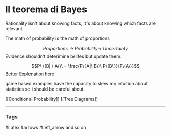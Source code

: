 # Il teorema di Bayes
Rationality isn't about knowing facts, it's about knowing which facts are relevant.

The math of probability is the math of proportions 

$$Proportions \rightarrow Probability \rightarrow \ Uncertainty $$
Evidence shouldn't deterimine belifes but update them. 

$$P\ \{B| \ A\}\ = \frac{P\{A|\ B\}\ P\{B\}}{P\{A\}}$$
 [Better Explenation here](https://www.youtube.com/watch?v=HZGCoVF3YvM)

game based examples have the capacity to skew my intuition about statistics so i should be careful about. 

[[Conditional Probability]]
[[Tree Diagrams]]

 



---
### Tags 
#Latex 
#arrows 
#Left_arrow and so on 

